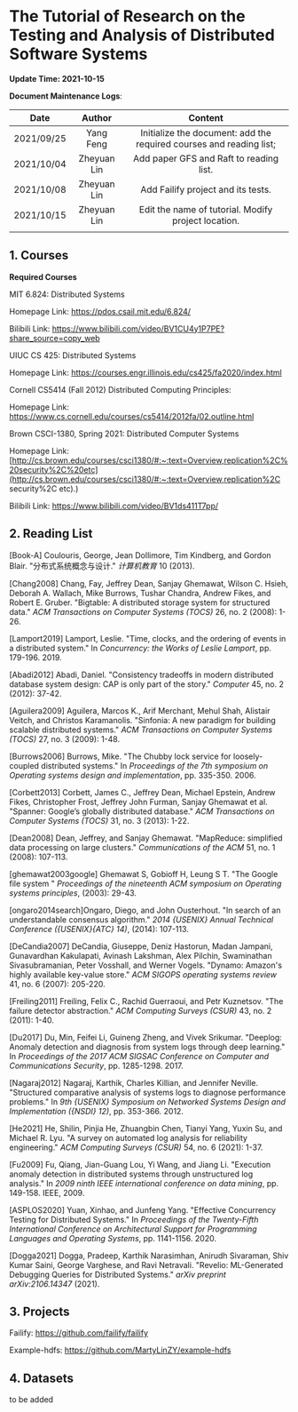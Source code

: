 # **The Tutorial of Research on the Testing and Analysis of Distributed Software Systems**

**Update Time: 2021-10-15**

**Document Maintenance Logs**: 

|  **Date**  | **Author**  |                         **Content**                          |
| :--------: | :---------: | :----------------------------------------------------------: |
| 2021/09/25 |  Yang Feng  | Initialize the document:  add the required courses and reading list; |
| 2021/10/04 | Zheyuan Lin |           Add paper GFS and Raft to reading list.            |
| 2021/10/08 | Zheyuan Lin |              Add Failify project and its tests.              |
| 2021/10/15 | Zheyuan Lin |     Edit the name of tutorial. Modify project location.      |
|            |             |                                                              |

## 1. Courses

**Required Courses**

MIT 6.824: Distributed Systems 

Homepage Link: https://pdos.csail.mit.edu/6.824/

Bilibili Link: https://www.bilibili.com/video/BV1CU4y1P7PE?share_source=copy_web

 

UIUC CS 425: Distributed Systems

Homepage Link: https://courses.engr.illinois.edu/cs425/fa2020/index.html

 

Cornell CS5414 (Fall 2012)
 Distributed Computing Principles:

Homepage Link: https://www.cs.cornell.edu/courses/cs5414/2012fa/02.outline.html

 

Brown CSCI-1380, Spring 2021: Distributed Computer Systems

Homepage Link: [http://cs.brown.edu/courses/csci1380/#:~:text=Overview,replication%2C%20security%2C%20etc](http://cs.brown.edu/courses/csci1380/#:~:text=Overview,replication%2C security%2C etc).)

Bilibili Link: https://www.bilibili.com/video/BV1ds411T7pp/

 

## 2. Reading List

[Book-A] Coulouris, George, Jean Dollimore, Tim Kindberg, and Gordon Blair. "分布式系统概念与设计." *计算机教育* 10 (2013).

[Chang2008] Chang, Fay, Jeffrey Dean, Sanjay Ghemawat, Wilson C. Hsieh, Deborah A. Wallach, Mike Burrows, Tushar Chandra, Andrew Fikes, and Robert E. Gruber. "Bigtable: A distributed storage system for structured data." *ACM Transactions on Computer Systems (TOCS)* 26, no. 2 (2008): 1-26.

[Lamport2019] Lamport, Leslie. "Time, clocks, and the ordering of events in a distributed system." In *Concurrency: the Works of Leslie Lamport*, pp. 179-196. 2019.

[Abadi2012] Abadi, Daniel. "Consistency tradeoffs in modern distributed database system design: CAP is only part of the story." *Computer* 45, no. 2 (2012): 37-42.

[Aguilera2009] Aguilera, Marcos K., Arif Merchant, Mehul Shah, Alistair Veitch, and Christos Karamanolis. "Sinfonia: A new paradigm for building scalable distributed systems." *ACM Transactions on Computer Systems (TOCS)* 27, no. 3 (2009): 1-48.

[Burrows2006] Burrows, Mike. "The Chubby lock service for loosely-coupled distributed systems." In *Proceedings of the 7th symposium on Operating systems design and implementation*, pp. 335-350. 2006.

[Corbett2013] Corbett, James C., Jeffrey Dean, Michael Epstein, Andrew Fikes, Christopher Frost, Jeffrey John Furman, Sanjay Ghemawat et al. "Spanner: Google’s globally distributed database." *ACM Transactions on Computer Systems (TOCS)* 31, no. 3 (2013): 1-22.

[Dean2008] Dean, Jeffrey, and Sanjay Ghemawat. "MapReduce: simplified data processing on large clusters." *Communications of the ACM* 51, no. 1 (2008): 107-113.

[ghemawat2003google] Ghemawat S, Gobioff H, Leung S T. "The Google file system " *Proceedings of the nineteenth ACM symposium on Operating systems principles*, (2003): 29-43.

[ongaro2014search]Ongaro, Diego, and John Ousterhout. "In search of an understandable consensus algorithm." *2014 {USENIX} Annual Technical Conference ({USENIX}{ATC} 14)*, (2014): 107-113.

[DeCandia2007] DeCandia, Giuseppe, Deniz Hastorun, Madan Jampani, Gunavardhan Kakulapati, Avinash Lakshman, Alex Pilchin, Swaminathan Sivasubramanian, Peter Vosshall, and Werner Vogels. "Dynamo: Amazon's highly available key-value store." *ACM SIGOPS operating systems review* 41, no. 6 (2007): 205-220.

[Freiling2011] Freiling, Felix C., Rachid Guerraoui, and Petr Kuznetsov. "The failure detector abstraction." *ACM Computing Surveys (CSUR)* 43, no. 2 (2011): 1-40.

[Du2017] Du, Min, Feifei Li, Guineng Zheng, and Vivek Srikumar. "Deeplog: Anomaly detection and diagnosis from system logs through deep learning." In *Proceedings of the 2017 ACM SIGSAC Conference on Computer and Communications Security*, pp. 1285-1298. 2017.

[Nagaraj2012] Nagaraj, Karthik, Charles Killian, and Jennifer Neville. "Structured comparative analysis of systems logs to diagnose performance problems." In *9th {USENIX} Symposium on Networked Systems Design and Implementation ({NSDI} 12)*, pp. 353-366. 2012.

[He2021] He, Shilin, Pinjia He, Zhuangbin Chen, Tianyi Yang, Yuxin Su, and Michael R. Lyu. "A survey on automated log analysis for reliability engineering." *ACM Computing Surveys (CSUR)* 54, no. 6 (2021): 1-37.

[Fu2009] Fu, Qiang, Jian-Guang Lou, Yi Wang, and Jiang Li. "Execution anomaly detection in distributed systems through unstructured log analysis." In *2009 ninth IEEE international conference on data mining*, pp. 149-158. IEEE, 2009.

[ASPLOS2020] Yuan, Xinhao, and Junfeng Yang. "Effective Concurrency Testing for Distributed Systems." In *Proceedings of the Twenty-Fifth International Conference on Architectural Support for Programming Languages and Operating Systems*, pp. 1141-1156. 2020.

[Dogga2021] Dogga, Pradeep, Karthik Narasimhan, Anirudh Sivaraman, Shiv Kumar Saini, George Varghese, and Ravi Netravali. "Revelio: ML-Generated Debugging Queries for Distributed Systems." *arXiv preprint arXiv:2106.14347* (2021).

 

## 3. Projects

Failify: https://github.com/failify/failify

Example-hdfs: https://github.com/MartyLinZY/example-hdfs

## 4. Datasets 

to be added